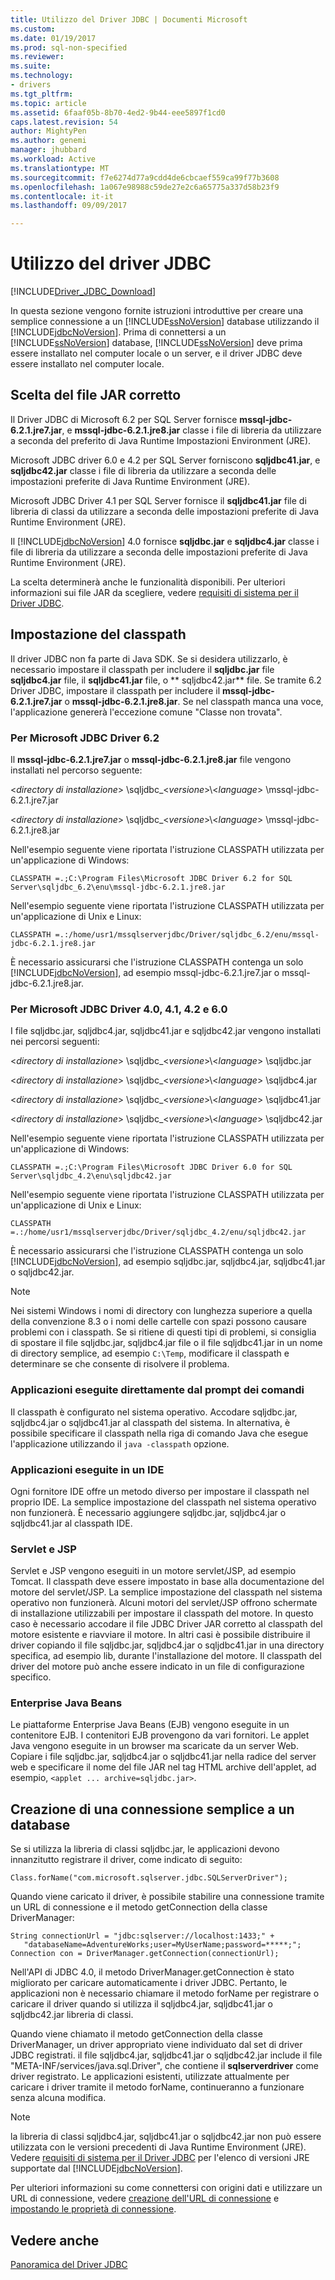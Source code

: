 ```yaml
---
title: Utilizzo del Driver JDBC | Documenti Microsoft
ms.custom: 
ms.date: 01/19/2017
ms.prod: sql-non-specified
ms.reviewer: 
ms.suite: 
ms.technology:
- drivers
ms.tgt_pltfrm: 
ms.topic: article
ms.assetid: 6faaf05b-8b70-4ed2-9b44-eee5897f1cd0
caps.latest.revision: 54
author: MightyPen
ms.author: genemi
manager: jhubbard
ms.workload: Active
ms.translationtype: MT
ms.sourcegitcommit: f7e6274d77a9cdd4de6cbcaef559ca99f77b3608
ms.openlocfilehash: 1a067e98988c59de27e2c6a65775a337d58b23f9
ms.contentlocale: it-it
ms.lasthandoff: 09/09/2017

---
```

# <a name="using-the-jdbc-driver"></a>Utilizzo del driver JDBC
[!INCLUDE[Driver_JDBC_Download](../../includes/driver_jdbc_download.md)]

  In questa sezione vengono fornite istruzioni introduttive per creare una semplice connessione a un [!INCLUDE[ssNoVersion](../../includes/ssnoversion_md.md)] database utilizzando il [!INCLUDE[jdbcNoVersion](../../includes/jdbcnoversion_md.md)]. Prima di connettersi a un [!INCLUDE[ssNoVersion](../../includes/ssnoversion_md.md)] database, [!INCLUDE[ssNoVersion](../../includes/ssnoversion_md.md)] deve prima essere installato nel computer locale o un server, e il driver JDBC deve essere installato nel computer locale.  
  
## <a name="choosing-the-right-jar-file"></a>Scelta del file JAR corretto  
 Il Driver JDBC di Microsoft 6.2 per SQL Server fornisce **mssql-jdbc-6.2.1.jre7.jar**, e **mssql-jdbc-6.2.1.jre8.jar** classe i file di libreria da utilizzare a seconda del preferito di Java Runtime Impostazioni Environment (JRE).  
  
  Microsoft JDBC driver 6.0 e 4.2 per SQL Server forniscono **sqljdbc41.jar**, e **sqljdbc42.jar** classe i file di libreria da utilizzare a seconda delle impostazioni preferite di Java Runtime Environment (JRE).  
  
 Microsoft JDBC Driver 4.1 per SQL Server fornisce il **sqljdbc41.jar** file di libreria di classi da utilizzare a seconda delle impostazioni preferite di Java Runtime Environment (JRE).  
  
 Il [!INCLUDE[jdbcNoVersion](../../includes/jdbcnoversion_md.md)] 4.0 fornisce **sqljdbc.jar** e **sqljdbc4.jar** classe i file di libreria da utilizzare a seconda delle impostazioni preferite di Java Runtime Environment (JRE).  
  
 La scelta determinerà anche le funzionalità disponibili. Per ulteriori informazioni sui file JAR da scegliere, vedere [requisiti di sistema per il Driver JDBC](../../connect/jdbc/system-requirements-for-the-jdbc-driver.md).  
  
## <a name="setting-the-classpath"></a>Impostazione del classpath  
 Il driver JDBC non fa parte di Java SDK. Se si desidera utilizzarlo, è necessario impostare il classpath per includere il **sqljdbc.jar** file **sqljdbc4.jar** file, il **sqljdbc41.jar** file, o ** sqljdbc42.jar** file. Se tramite 6.2 Driver JDBC, impostare il classpath per includere il **mssql-jdbc-6.2.1.jre7.jar** o **mssql-jdbc-6.2.1.jre8.jar**. Se nel classpath manca una voce, l'applicazione genererà l'eccezione comune "Classe non trovata".  
  
### <a name="for-microsoft-jdbc-driver-62"></a>Per Microsoft JDBC Driver 6.2
 Il **mssql-jdbc-6.2.1.jre7.jar** o **mssql-jdbc-6.2.1.jre8.jar** file vengono installati nel percorso seguente:  
  
 \<*directory di installazione*> \sqljdbc_\<*versione*>\\<*language*> \mssql-jdbc-6.2.1.jre7.jar 
  
 \<*directory di installazione*> \sqljdbc_\<*versione*>\\<*language*> \mssql-jdbc-6.2.1.jre8.jar
  
 Nell'esempio seguente viene riportata l'istruzione CLASSPATH utilizzata per un'applicazione di Windows:  
  
 `CLASSPATH =.;C:\Program Files\Microsoft JDBC Driver 6.2 for SQL Server\sqljdbc_6.2\enu\mssql-jdbc-6.2.1.jre8.jar`  
  
 Nell'esempio seguente viene riportata l'istruzione CLASSPATH utilizzata per un'applicazione di Unix e Linux:  
  
 `CLASSPATH =.:/home/usr1/mssqlserverjdbc/Driver/sqljdbc_6.2/enu/mssql-jdbc-6.2.1.jre8.jar`  
  
 È necessario assicurarsi che l'istruzione CLASSPATH contenga un solo [!INCLUDE[jdbcNoVersion](../../includes/jdbcnoversion_md.md)], ad esempio mssql-jdbc-6.2.1.jre7.jar o mssql-jdbc-6.2.1.jre8.jar.  

### <a name="for-microsoft-jdbc-driver-40-41-42-and-60"></a>Per Microsoft JDBC Driver 4.0, 4.1, 4.2 e 6.0
 I file sqljdbc.jar, sqljdbc4.jar, sqljdbc41.jar e sqljdbc42.jar vengono installati nei percorsi seguenti:  
  
 \<*directory di installazione*> \sqljdbc_\<*versione*>\\<*language*> \sqljdbc.jar  
  
 \<*directory di installazione*> \sqljdbc_\<*versione*>\\<*language*> \sqljdbc4.jar  
  
 \<*directory di installazione*> \sqljdbc_\<*versione*>\\<*language*> \sqljdbc41.jar  
  
 \<*directory di installazione*> \sqljdbc_\<*versione*>\\<*language*> \sqljdbc42.jar  
  
 Nell'esempio seguente viene riportata l'istruzione CLASSPATH utilizzata per un'applicazione di Windows:  
  
 `CLASSPATH =.;C:\Program Files\Microsoft JDBC Driver 6.0 for SQL Server\sqljdbc_4.2\enu\sqljdbc42.jar`  
  
 Nell'esempio seguente viene riportata l'istruzione CLASSPATH utilizzata per un'applicazione di Unix e Linux:  
  
 `CLASSPATH =.:/home/usr1/mssqlserverjdbc/Driver/sqljdbc_4.2/enu/sqljdbc42.jar`  
  
 È necessario assicurarsi che l'istruzione CLASSPATH contenga un solo [!INCLUDE[jdbcNoVersion](../../includes/jdbcnoversion_md.md)], ad esempio sqljdbc.jar, sqljdbc4.jar, sqljdbc41.jar o sqljdbc42.jar.  
  
> [!NOTE]  
>  Nei sistemi Windows i nomi di directory con lunghezza superiore a quella della convenzione 8.3 o i nomi delle cartelle con spazi possono causare problemi con i classpath. Se si ritiene di questi tipi di problemi, si consiglia di spostare il file sqljdbc.jar, sqljdbc4.jar file o il file sqljdbc41.jar in un nome di directory semplice, ad esempio `C:\Temp`, modificare il classpath e determinare se che consente di risolvere il problema.  
  
### <a name="applications-that-are-run-directly-at-the-command-prompt"></a>Applicazioni eseguite direttamente dal prompt dei comandi  
 Il classpath è configurato nel sistema operativo. Accodare sqljdbc.jar, sqljdbc4.jar o sqljdbc41.jar al classpath del sistema. In alternativa, è possibile specificare il classpath nella riga di comando Java che esegue l'applicazione utilizzando il `java -classpath` opzione.  
  
### <a name="applications-that-run-in-an-ide"></a>Applicazioni eseguite in un IDE  
 Ogni fornitore IDE offre un metodo diverso per impostare il classpath nel proprio IDE. La semplice impostazione del classpath nel sistema operativo non funzionerà. È necessario aggiungere sqljdbc.jar, sqljdbc4.jar o sqljdbc41.jar al classpath IDE.  
  
### <a name="servlets-and-jsps"></a>Servlet e JSP  
 Servlet e JSP vengono eseguiti in un motore servlet/JSP, ad esempio Tomcat. Il classpath deve essere impostato in base alla documentazione del motore del servlet/JSP. La semplice impostazione del classpath nel sistema operativo non funzionerà. Alcuni motori del servlet/JSP offrono schermate di installazione utilizzabili per impostare il classpath del motore. In questo caso è necessario accodare il file JDBC Driver JAR corretto al classpath del motore esistente e riavviare il motore. In altri casi è possibile distribuire il driver copiando il file sqljdbc.jar, sqljdbc4.jar o sqljdbc41.jar in una directory specifica, ad esempio lib, durante l'installazione del motore. Il classpath del driver del motore può anche essere indicato in un file di configurazione specifico.  
  
### <a name="enterprise-java-beans"></a>Enterprise Java Beans  
 Le piattaforme Enterprise Java Beans (EJB) vengono eseguite in un contenitore EJB. I contenitori EJB provengono da vari fornitori. Le applet Java vengono eseguite in un browser ma scaricate da un server Web. Copiare i file sqljdbc.jar, sqljdbc4.jar o sqljdbc41.jar nella radice del server web e specificare il nome del file JAR nel tag HTML archive dell'applet, ad esempio, `<applet ... archive=sqljdbc.jar>`.  
  
## <a name="making-a-simple-connection-to-a-database"></a>Creazione di una connessione semplice a un database  
 Se si utilizza la libreria di classi sqljdbc.jar, le applicazioni devono innanzitutto registrare il driver, come indicato di seguito:  
  
 `Class.forName("com.microsoft.sqlserver.jdbc.SQLServerDriver");`  
  
 Quando viene caricato il driver, è possibile stabilire una connessione tramite un URL di connessione e il metodo getConnection della classe DriverManager:  
  
```  
String connectionUrl = "jdbc:sqlserver://localhost:1433;" +  
   "databaseName=AdventureWorks;user=MyUserName;password=*****;";  
Connection con = DriverManager.getConnection(connectionUrl);  
```  
  
 Nell'API di JDBC 4.0, il metodo DriverManager.getConnection è stato migliorato per caricare automaticamente i driver JDBC. Pertanto, le applicazioni non è necessario chiamare il metodo forName per registrare o caricare il driver quando si utilizza il sqljdbc4.jar, sqljdbc41.jar o sqljdbc42.jar libreria di classi.  
  
 Quando viene chiamato il metodo getConnection della classe DriverManager, un driver appropriato viene individuato dal set di driver JDBC registrati. il file sqljdbc4.jar, sqljdbc41.jar o sqljdbc42.jar include il file "META-INF/services/java.sql.Driver", che contiene il **sqlserverdriver** come driver registrato. Le applicazioni esistenti, utilizzate attualmente per caricare i driver tramite il metodo forName, continueranno a funzionare senza alcuna modifica.  
  
> [!NOTE]  
>  la libreria di classi sqljdbc4.jar, sqljdbc41.jar o sqljdbc42.jar non può essere utilizzata con le versioni precedenti di Java Runtime Environment (JRE). Vedere [requisiti di sistema per il Driver JDBC](../../connect/jdbc/system-requirements-for-the-jdbc-driver.md) per l'elenco di versioni JRE supportate dal [!INCLUDE[jdbcNoVersion](../../includes/jdbcnoversion_md.md)].  
  
 Per ulteriori informazioni su come connettersi con origini dati e utilizzare un URL di connessione, vedere [creazione dell'URL di connessione](../../connect/jdbc/building-the-connection-url.md) e [impostando le proprietà di connessione](../../connect/jdbc/setting-the-connection-properties.md).  
  
## <a name="see-also"></a>Vedere anche  
 [Panoramica del Driver JDBC](../../connect/jdbc/overview-of-the-jdbc-driver.md)  
  
  

